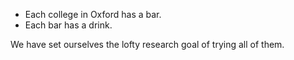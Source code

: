 
* Each college in Oxford has a bar.  
* Each bar has a drink.

We have set ourselves the lofty research goal of trying all of them.